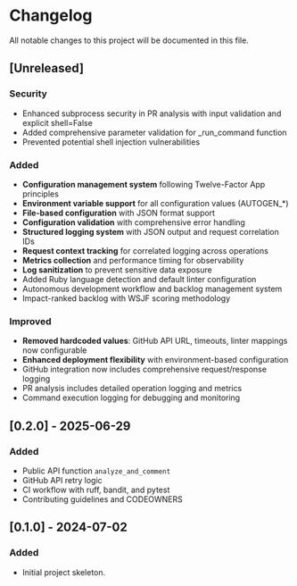 # Changelog

All notable changes to this project will be documented in this file.

## [Unreleased]
### Security
- Enhanced subprocess security in PR analysis with input validation and explicit shell=False
- Added comprehensive parameter validation for _run_command function
- Prevented potential shell injection vulnerabilities

### Added  
- **Configuration management system** following Twelve-Factor App principles
- **Environment variable support** for all configuration values (AUTOGEN_*)
- **File-based configuration** with JSON format support  
- **Configuration validation** with comprehensive error handling
- **Structured logging system** with JSON output and request correlation IDs
- **Request context tracking** for correlated logging across operations
- **Metrics collection** and performance timing for observability
- **Log sanitization** to prevent sensitive data exposure
- Added Ruby language detection and default linter configuration
- Autonomous development workflow and backlog management system
- Impact-ranked backlog with WSJF scoring methodology

### Improved
- **Removed hardcoded values**: GitHub API URL, timeouts, linter mappings now configurable
- **Enhanced deployment flexibility** with environment-based configuration
- GitHub integration now includes comprehensive request/response logging
- PR analysis includes detailed operation logging and metrics
- Command execution logging for debugging and monitoring

## [0.2.0] - 2025-06-29
### Added
- Public API function `analyze_and_comment`
- GitHub API retry logic
- CI workflow with ruff, bandit, and pytest
- Contributing guidelines and CODEOWNERS

## [0.1.0] - 2024-07-02
### Added
- Initial project skeleton.
